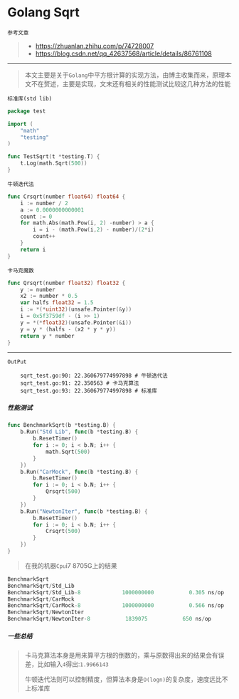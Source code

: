 # Golang Sqrt

`参考文章`

> - https://zhuanlan.zhihu.com/p/74728007
> - https://blog.csdn.net/qq_42637568/article/details/86761108

---

> 本文主要是关于`Golang`中平方根计算的实现方法，由博主收集而来，原理本文不在赘述，主要是实现，文末还有相关的性能测试比较这几种方法的性能

`标准库(std lib)`

```go
package test

import (
	"math"
	"testing"
)

func TestSqrt(t *testing.T) {
	t.Log(math.Sqrt(500))
}
```

`牛顿迭代法`

```go
func Crsqrt(number float64) float64 {
	i := number / 2
	a := 0.0000000000001
	count := 0
	for math.Abs(math.Pow(i, 2) -number) > a {
		i = i - (math.Pow(i,2) - number)/(2*i)
		count++
	}
	return i
}
```

`卡马克魔数`

```go
func Qrsqrt(number float32) float32 {
	y := number
	x2 := number * 0.5
	var halfs float32 = 1.5
	i := *(*uint32)(unsafe.Pointer(&y))
	i = 0x5f3759df - (i >> 1)
	y = *(*float32)(unsafe.Pointer(&i))
	y = y * (halfs - (x2 * y * y))
	return y * number
}

```

----

`OutPut`

```shell
    sqrt_test.go:90: 22.360679774997898 # 牛顿迭代法
    sqrt_test.go:91: 22.350563 # 卡马克算法
    sqrt_test.go:93: 22.360679774997898 # 标准库
```

##### 性能测试

```go
func BenchmarkSqrt(b *testing.B) {
	b.Run("Std Lib", func(b *testing.B) {
		b.ResetTimer()
		for i := 0; i < b.N; i++ {
			math.Sqrt(500)
		}
	})
	b.Run("CarMock", func(b *testing.B) {
		b.ResetTimer()
		for i := 0; i < b.N; i++ {
			Qrsqrt(500)
		}
	})
	b.Run("NewtonIter", func(b *testing.B) {
		b.ResetTimer()
		for i := 0; i < b.N; i++ {
			Crsqrt(500)
		}
	})
}
```

> 在我的机器`Cpu`i7 8705G上的结果

```go
BenchmarkSqrt
BenchmarkSqrt/Std_Lib
BenchmarkSqrt/Std_Lib-8         	1000000000	         0.305 ns/op
BenchmarkSqrt/CarMock
BenchmarkSqrt/CarMock-8         	1000000000	         0.566 ns/op
BenchmarkSqrt/NewtonIter
BenchmarkSqrt/NewtonIter-8      	 1839075	       650 ns/op
```

##### 一些总结

> 卡马克算法本身是用来算平方根的倒数的，乘与原数得出来的结果会有误差，比如输入`4`得出:`1.9966143`
>
> 牛顿迭代法则可以控制精度，但算法本身是`O(logn)`的复杂度，速度远比不上标准库
